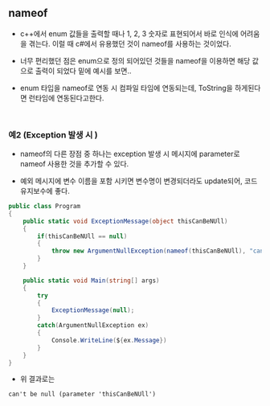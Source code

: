 ## nameof

- c++에서 enum 값들을 출력할 때나 1, 2, 3 숫자로 표현되어서 바로 인식에 어려움을 겪는다. 이럴 때 c#에서 유용했던 것이 nameof를 사용하는 것이었다.

- 너무 편리했던 점은 enum으로 정의 되어있던 것들을 nameof을 이용하면 해당 값으로 출력이 되었다 밑에 예시를 보면.. 

- enum 타입을 nameof로 연동 시 컴파일 타임에 연동되는데, ToString을 하게된다면 런타임에 연동된다고한다. 

````c++



````



### 예2 (Exception 발생 시 )

- nameof의 다른 장점 중 하나는 exception 발생 시 메시지에 parameter로 nameof 사용한 것을 추가할 수 있다. 

- 예외 메시지에 변수 이름을 포함 시키면 변수명이 변경되더라도 update되어, 코드 유지보수에 좋다. 

````c#
public class Program
{
    public static void ExceptionMessage(object thisCanBeNUll)
    {
        if(thisCanBeNUll == null)
        {
            throw new ArgumentNullException(nameof(thisCanBeNUll), "can't be null');
        }
    }

    public static void Main(string[] args)
    {
        try
        {
            ExceptionMessage(null);
        }
        catch(ArgumentNullException ex)
        {
            Console.WriteLine(${ex.Message})
        }
    }
}

````

- 위 결과로는 
````
can't be null (parameter 'thisCanBeNUll')
````